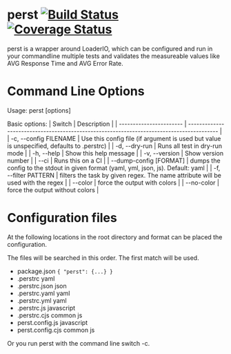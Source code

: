 # perst [![Build Status](https://travis-ci.com/DasRed/perst.svg?branch=master)](https://travis-ci.com/DasRed/perst) [![Coverage Status](https://coveralls.io/repos/github/DasRed/perst/badge.svg?branch=master)](https://coveralls.io/github/DasRed/perst?branch=main)

perst is a wrapper around LoaderIO, which can be configured and run in your commandline multiple tests and validates the measureable values like AVG Response Time and AVG Error Rate.

# Command Line Options

Usage: perst [options]

Basic options:
| Switch                  | Description                                                                               |
| ----------------------- | ----------------------------------------------------------------------------------------- |
| -c, --config FILENAME   | Use this config file (if argument is used but value is unspecified, defaults to .perstrc) |
| -d, --dry-run           | Runs all test in dry-run mode                                                             |
| -h, --help              | Show this help message                                                                    |
| -v, --version           | Show version number                                                                       |
| --ci                    | Runs this on a CI                                                                         |
| --dump-config \[FORMAT] | dumps the config to the stdout in given format (yaml, yml, json, js). Default: yaml       |
| -f, --filter PATTERN    | filters the task by given regex. The name attribute will be used with the regex           |
| --color                 | force the output with colors                                                              |
| --no-color              | force the output without colors                                                           |

# Configuration files

At the following locations in the root directory and format can be placed the configuration.
 
The files will be searched in this order. The first match will be used.

- package.json `{ "perst": {...} }`
- .perstrc            yaml
- .perstrc.json       json
- .perstrc.yaml       yaml
- .perstrc.yml        yaml
- .perstrc.js         javascript
- .perstrc.cjs        common js
- perst.config.js     javascript
- perst.config.cjs    common js

Or you run perst with the command line switch -c.
